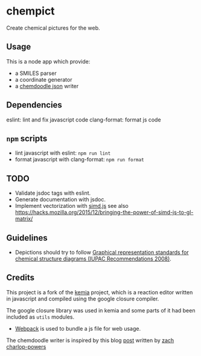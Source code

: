 # chempict
Create chemical pictures for the web.

## Usage

This is a node app which provide:

- a SMILES parser
- a coordinate generator
- a [chemdoodle json](https://web.chemdoodle.com/docs/chemdoodle-json-format/) writer

## Dependencies

eslint: lint and fix javascript code
clang-format: format js code

## `npm` scripts

- lint javascript with eslint: `npm run lint`
- format javascript with clang-format: `npm run format`

## TODO

- Validate jsdoc tags with eslint.
- Generate documentation with jsdoc.
- Implement vectorization with [simd.js](https://hacks.mozilla.org/2014/10/introducing-simd-js/) see also <https://hacks.mozilla.org/2015/12/bringing-the-power-of-simd-js-to-gl-matrix/>

## Guidelines

- Depictions should try to follow [Graphical representation standards for chemical structure diagrams (IUPAC Recommendations 2008)](http://iupac.org/publications/pac/80/2/0277/).

## Credits

This project is a fork of the [kemia](http://kemia.github.io/) project, which is a reaction editor written in javascript and compiled using the google closure compiler.

The google closure library was used in kemia and some parts of it had been included as `utils` modules.

- [Webpack](https://github.com/webpack/webpack) is used to bundle a js file for web usage.

The chemdoodle writer is inspired by this blog [post](http://zachcp.org/blog/2015/browserchemistry/) written by [zach charlop-powers](http://zachcp.org/index.html)
